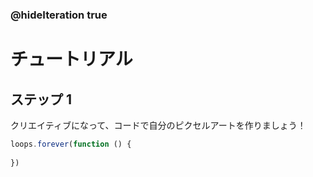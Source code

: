 ### @hideIteration true 

# チュートリアル

## ステップ 1
クリエイティブになって、コードで自分のピクセルアートを作りましょう！


```javascript
loops.forever(function () {
	
})
```
